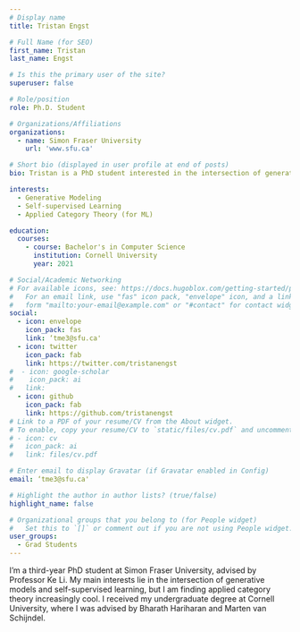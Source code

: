 ```yaml
---
# Display name
title: Tristan Engst

# Full Name (for SEO)
first_name: Tristan
last_name: Engst

# Is this the primary user of the site?
superuser: false

# Role/position
role: Ph.D. Student

# Organizations/Affiliations
organizations:
  - name: Simon Fraser University
    url: 'www.sfu.ca'

# Short bio (displayed in user profile at end of posts)
bio: Tristan is a PhD student interested in the intersection of generative models and self-supervised learning.

interests:
  - Generative Modeling
  - Self-supervised Learning
  - Applied Category Theory (for ML)

education:
  courses:
    - course: Bachelor's in Computer Science
      institution: Cornell University
      year: 2021

# Social/Academic Networking
# For available icons, see: https://docs.hugoblox.com/getting-started/page-builder/#icons
#   For an email link, use "fas" icon pack, "envelope" icon, and a link in the
#   form "mailto:your-email@example.com" or "#contact" for contact widget.
social:
  - icon: envelope
    icon_pack: fas
    link: ‘tme3@sfu.ca'
  - icon: twitter
    icon_pack: fab
    link: https://twitter.com/tristanengst
#  - icon: google-scholar
#    icon_pack: ai
#   link: 
  - icon: github
    icon_pack: fab
    link: https://github.com/tristanengst
# Link to a PDF of your resume/CV from the About widget.
# To enable, copy your resume/CV to `static/files/cv.pdf` and uncomment the lines below.
# - icon: cv
#   icon_pack: ai
#   link: files/cv.pdf

# Enter email to display Gravatar (if Gravatar enabled in Config)
email: ‘tme3@sfu.ca'

# Highlight the author in author lists? (true/false)
highlight_name: false

# Organizational groups that you belong to (for People widget)
#   Set this to `[]` or comment out if you are not using People widget.
user_groups:
  - Grad Students
---
```


I’m a third-year PhD student at Simon Fraser University, advised by Professor Ke Li. My main interests lie in the intersection of generative models and self-supervised learning, but I am finding applied category theory increasingly cool. I received my undergraduate degree at Cornell University, where I was advised by Bharath Hariharan and Marten van Schijndel.

